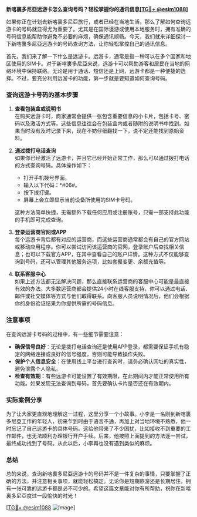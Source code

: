 **新喀裏多尼亞远游卡怎么查询号码？轻松掌握你的通讯信息[[TG💪+ @esim1088](https://t.me/s/esim1088)]**

如果你正在计划去新喀裏多尼亞旅行，或者已经在当地生活，那么了解如何查询远游卡的号码就显得尤为重要了。尤其是在国际漫游或使用本地服务时，拥有准确的号码信息能帮助你避免不必要的麻烦，确保通讯顺畅。今天，我们就来详细探讨一下新喀裏多尼亞远游卡的号码查询方法，让你轻松掌控自己的通讯信息。

首先，我们来了解一下什么是远游卡。远游卡，通常是指一种可以在多个国家和地区使用的SIM卡。对于新喀裏多尼亞来说，远游卡可以帮助游客和居民在当地的网络环境中保持联络。无论是用于通话、短信还是上网，远游卡都是一种便捷的选择。不过，要充分利用远游卡的功能，第一步就是要知道如何查询号码。

### 查询远游卡号码的基本步骤

1. **查看包装盒或说明书**  
   在购买远游卡时，商家通常会提供一张包含重要信息的小卡片，包括卡号、密码以及激活方式等。这些信息往往会在包装盒内或者随附的说明书中找到。如果当时没有及时记录下来，现在不妨仔细翻找一下，说不定还能找到原始资料。

2. **通过拨打电话查询**  
   如果你已经激活了远游卡，并且它已经开始正常工作，那么可以通过拨打电话的方式查询号码。具体操作如下：
   - 打开手机拨号界面。
   - 输入以下代码：*#06#。
   - 按下拨打键。
   - 屏幕上会立即显示当前设备所使用的SIM卡号码。

   这种方法简单快捷，无需额外下载任何应用或注册账号，只需一部支持此功能的手机即可完成查询。

3. **登录运营商官网或APP**  
   每个远游卡背后都有对应的运营商，而这些运营商通常都会有自己的官方网站或移动应用程序。你可以尝试访问该运营商的官网，登录账户后查找相关信息；也可以下载官方APP，在其中查看自己的账户详情。这种方式不仅能够查询到号码，还可以管理其他服务选项，比如套餐变更、余额充值等。

4. **联系客服中心**  
   如果上述方法都无法解决问题，那么直接联系运营商的客服中心可能是最直接有效的办法。大多数运营商都会提供24小时在线客服支持，你可以通过电话、邮件或社交媒体等方式与他们取得联系。向客服人员说明情况后，他们会根据你的身份验证结果为你提供所需的号码信息。

### 注意事项

在查询远游卡号码的过程中，有一些细节需要注意：

- **确保信号良好**：无论是拨打电话查询还是使用APP登录，都需要保证手机有稳定的网络连接或良好的信号强度，否则可能导致操作失败。
- **保护个人信息安全**：在使用线上平台进行查询时，请务必确认网址的真实性，避免泄露个人隐私。
- **检查有效期**：有些远游卡可能设置了有效期限，在此期间内才能正常使用所有功能。如果发现无法查询到号码，首先要确认卡片是否还在有效期内。

### 实际案例分享

为了让大家更直观地理解这一过程，这里分享一个小故事。小李是一名刚到新喀裏多尼亞工作的年轻人，初来乍到时由于语言不通，再加上对当地环境不熟悉，他一时忘记了自己远游卡的具体号码。这给他带来了不少困扰，比如接收不到重要的工作邮件，也无法顺利办理银行开户手续。后来，他按照上面提到的方法逐一尝试，最终成功找到了号码。从此以后，小李再也没有遇到类似的麻烦。

### 总结

总的来说，查询新喀裏多尼亞远游卡的号码并不是一件复杂的事情，只要掌握了正确的方法，并注意相关事项，就能轻松搞定。无论你是短期旅游还是长期居住，拥有一张可靠的远游卡都是必不可少的。希望这篇文章能对你有所帮助，祝你在新喀裏多尼亞度过一段愉快的时光！

[[TG💪+ @esim1088](https://t.me/s/esim1088) ![Image](https://i.postimg.cc/4NQfJmqS/Snipaste-2025-05-13-00-14-12.png)]